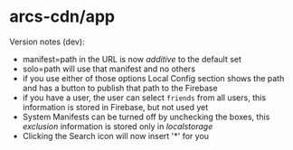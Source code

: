 # arcs-cdn/app

Version notes (dev):

- manifest=path in the URL is now *additive* to the default set
- solo=path will use that manifest and no others
- if you use either of those options Local Config section shows the path and has a button to publish that path to the Firebase
- if you have a user, the user can select `friends` from all users, this information is stored in Firebase, but not used yet
- System Manifests can be turned off by unchecking the boxes, this *exclusion* information is stored only in *localstorage*
- Clicking the Search icon will now insert '*' for you
